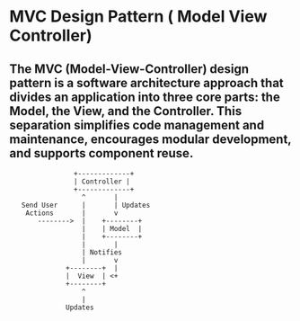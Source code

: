 # MVC Design Pattern ( Model View Controller)

## The MVC (Model-View-Controller) design pattern is a software architecture approach that divides an application into three core parts: the Model, the View, and the Controller. This separation simplifies code management and maintenance, encourages modular development, and supports component reuse.

```text
                +-------------+
                | Controller |
                +-------------+
                  ^       |
   Send User      |       | Updates
    Actions       |       v
       -------->  |    +--------+
                  |    | Model  |
                  |    +--------+
                  |       |
                  | Notifies
                  |       v
              +--------+  |
              |  View  | <+
              +--------+
                  ^
                  |
              Updates
```
